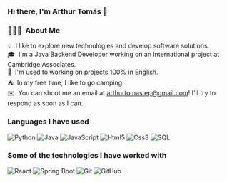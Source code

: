 ### Hi there, I'm Arthur Tomás 👋

### 👨🏻‍💻 &nbsp;About Me

💡 &nbsp;I like to explore new technologies and develop software solutions.\
🎓 &nbsp;I'm a Java Backend Developer working on an international project at Cambridge Associates.\
🏦 &nbsp;I'm used to working on projects 100% in English.\
:tent: &nbsp;In my free time, I like to go camping.\
✉️ &nbsp;You can shoot me an email at arthurtomas.ep@gmail.com! I'll try to respond as soon as I can.


### Languages I have used

![Python](https://img.shields.io/badge/-Python-000?&logo=Python)
![Java](https://img.shields.io/badge/-Java-000?&logo=Java&logoColor=007396)
![JavaScript](https://img.shields.io/badge/-JavaScript-000?&logo=JavaScript)
![Html5](https://img.shields.io/badge/-HTML5-000?&logo=Html5)
![Css3](https://img.shields.io/badge/-CSS3-000?&logo=Css3)
![SQL](https://img.shields.io/badge/-SQL-000?&logo=MySQL)

### Some of the technologies I have worked with

![React](https://img.shields.io/badge/-React-000?&logo=React)
![Spring Boot](https://img.shields.io/badge/-SpringBoot-000?&logo=SpringBoot)
![Git](https://img.shields.io/badge/-Git-000?&logo=Git)
![GitHub](https://img.shields.io/badge/-GitHub-000?&logo=GitHub)


